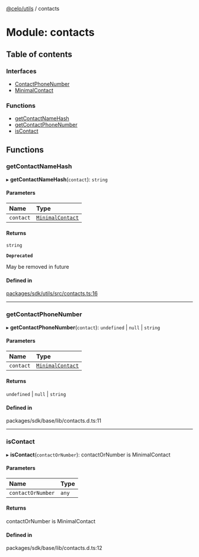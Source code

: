 [@celo/utils](../README.md) / contacts

# Module: contacts

## Table of contents

### Interfaces

- [ContactPhoneNumber](../interfaces/contacts.ContactPhoneNumber.md)
- [MinimalContact](../interfaces/contacts.MinimalContact.md)

### Functions

- [getContactNameHash](contacts.md#getcontactnamehash)
- [getContactPhoneNumber](contacts.md#getcontactphonenumber)
- [isContact](contacts.md#iscontact)

## Functions

### getContactNameHash

▸ **getContactNameHash**(`contact`): `string`

#### Parameters

| Name | Type |
| :------ | :------ |
| `contact` | [`MinimalContact`](../interfaces/contacts.MinimalContact.md) |

#### Returns

`string`

**`Deprecated`**

May be removed in future

#### Defined in

[packages/sdk/utils/src/contacts.ts:16](https://github.com/celo-org/developer-tooling/blob/master/packages/sdk/utils/src/contacts.ts#L16)

___

### getContactPhoneNumber

▸ **getContactPhoneNumber**(`contact`): `undefined` \| ``null`` \| `string`

#### Parameters

| Name | Type |
| :------ | :------ |
| `contact` | [`MinimalContact`](../interfaces/contacts.MinimalContact.md) |

#### Returns

`undefined` \| ``null`` \| `string`

#### Defined in

packages/sdk/base/lib/contacts.d.ts:11

___

### isContact

▸ **isContact**(`contactOrNumber`): contactOrNumber is MinimalContact

#### Parameters

| Name | Type |
| :------ | :------ |
| `contactOrNumber` | `any` |

#### Returns

contactOrNumber is MinimalContact

#### Defined in

packages/sdk/base/lib/contacts.d.ts:12

